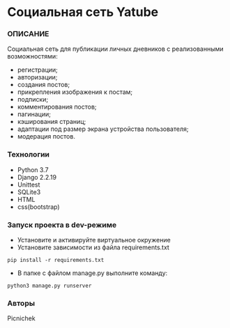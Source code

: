 # Социальная сеть Yatube
### ОПИСАНИЕ
Социальная сеть для публикации личных дневников с реализованными возможностями:
- регистрации;
- авторизации;
- создания постов;
- прикрепления изображения к постам;
- подписки;
- комментирования постов;
- пагинации;
- кэширования страниц;
- адаптации под размер экрана устройства пользователя;
- модерация постов.

### Технологии
- Python 3.7
- Django 2.2.19
- Unittest
- SQLite3
- HTML
- css(bootstrap)
### Запуск проекта в dev-режиме
- Установите и активируйте виртуальное окружение
- Установите зависимости из файла requirements.txt
```
pip install -r requirements.txt
```
- В папке с файлом manage.py выполните команду:
```
python3 manage.py runserver
```
### Авторы
Picnichek
